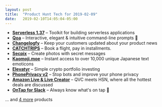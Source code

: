 ```yaml
---
layout: post
title:  "Product Hunt Tech for 2019-02-09"
date:   2019-02-10T14:05:04-05:00
---
```


* **[Serverless 1.37](https://www.producthunt.com/posts/serverless-1-37?utm_campaign=producthunt-api&utm_medium=api&utm_source=Application%3A+Daily+Digest+RSS+%28ID%3A+3202%29)** – Toolkit for building serverless applications
* **[Qoa](https://www.producthunt.com/posts/qoa?utm_campaign=producthunt-api&utm_medium=api&utm_source=Application%3A+Daily+Digest+RSS+%28ID%3A+3202%29)** – Interactive, elegant & intuitive command-line prompts 💬
* **[Changelogfy](https://www.producthunt.com/posts/changelogfy?utm_campaign=producthunt-api&utm_medium=api&utm_source=Application%3A+Daily+Digest+RSS+%28ID%3A+3202%29)** – Keep your customers updated about your product news
* **[CATCHTRIPS](https://www.producthunt.com/posts/catchtrips?utm_campaign=producthunt-api&utm_medium=api&utm_source=Application%3A+Daily+Digest+RSS+%28ID%3A+3202%29)** – Book a flight, pay in installments.
* **[Secpix](https://www.producthunt.com/posts/secpix?utm_campaign=producthunt-api&utm_medium=api&utm_source=Application%3A+Daily+Digest+RSS+%28ID%3A+3202%29)** – Create photos with secret messages
* **[Kaomoji.moe](https://www.producthunt.com/posts/kaomoji-moe?utm_campaign=producthunt-api&utm_medium=api&utm_source=Application%3A+Daily+Digest+RSS+%28ID%3A+3202%29)** – Instant access to over 10,000 unique Japanese text emoticons
* **[Elevatyr](https://www.producthunt.com/posts/elevatyr?utm_campaign=producthunt-api&utm_medium=api&utm_source=Application%3A+Daily+Digest+RSS+%28ID%3A+3202%29)** – Simple crypto portfolio investing
* **[PhonePrivacy v2](https://www.producthunt.com/posts/phoneprivacy-v2?utm_campaign=producthunt-api&utm_medium=api&utm_source=Application%3A+Daily+Digest+RSS+%28ID%3A+3202%29)** – Stop bots and improve your phone privacy
* **[Amazon Live & Live Creator](https://www.producthunt.com/posts/amazon-live-live-creator?utm_campaign=producthunt-api&utm_medium=api&utm_source=Application%3A+Daily+Digest+RSS+%28ID%3A+3202%29)** – QVC meets HSN, where all the hottest deals are discussed
* **[OnTap for Slack](https://www.producthunt.com/posts/ontap-for-slack?utm_campaign=producthunt-api&utm_medium=api&utm_source=Application%3A+Daily+Digest+RSS+%28ID%3A+3202%29)** – Always know what's on tap 🍻

… and [4 more](https://www.producthunt.com/tech) products